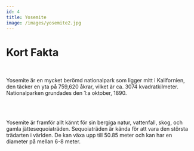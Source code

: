 ```yaml
---
id: 4
title: Yosemite
image: /images/yosemite2.jpg
---
```


# **Kort Fakta**

<br>

Yosemite är en mycket berömd nationalpark som ligger mitt i Kalifornien, den täcker en yta på 759,620 åkrar, vilket är ca. 3074 kvadratkilmeter. Nationalparken grundades den 1:a oktober, 1890. 

<br>
<br>

Yosemite är framför allt kännt för sin bergiga natur, vattenfall, skog, och gamla jättesequoiaträden. Sequoiaträden är kända för att vara den största trädarten i världen. De kan växa upp till 50.85 meter och kan har en diameter på mellan 6-8 meter.
